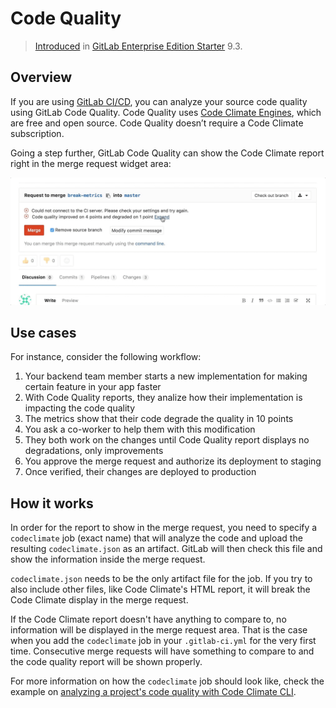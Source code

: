 # Code Quality

> [Introduced][ee-1984] in [GitLab Enterprise Edition Starter][ee] 9.3.

## Overview

If you are using [GitLab CI/CD][ci], you can analyze your source code quality
using GitLab Code Quality. Code Quality uses [Code Climate Engines][cc], which are
free and open source. Code Quality doesn’t require a Code Climate subscription.

Going a step further, GitLab Code Quality can show the Code Climate report right
in the merge request widget area:

![Code Quality Widget][quality-widget]

## Use cases

For instance, consider the following workflow:

1. Your backend team member starts a new implementation for making certain feature in your app faster
1. With Code Quality reports, they analize how their implementation is impacting the code quality
1. The metrics show that their code degrade the quality in 10 points
1. You ask a co-worker to help them with this modification
1. They both work on the changes until Code Quality report displays no degradations, only improvements
1. You approve the merge request and authorize its deployment to staging
1. Once verified, their changes are deployed to production

## How it works

In order for the report to show in the merge request, you need to specify a
`codeclimate` job (exact name) that will analyze the code and upload the resulting
`codeclimate.json` as an artifact. GitLab will then check this file and show
the information inside the merge request.

`codeclimate.json` needs to be the only artifact file for the job. If you try
to also include other files, like Code Climate's HTML report, it will break the
Code Climate display in the merge request.

If the Code Climate report doesn't have anything to compare to, no information
will be displayed in the merge request area. That is the case when you add the
`codeclimate` job in your `.gitlab-ci.yml` for the very first time.
Consecutive merge requests will have something to compare to and the code quality
report will be shown properly.

For more information on how the `codeclimate` job should look like, check the
example on [analyzing a project's code quality with Code Climate CLI][cc-docs].

[ee-1984]: https://gitlab.com/gitlab-org/gitlab-ee/merge_requests/1984
[ee]: https://about.gitlab.com/gitlab-ee/
[ci]: ../../../ci/README.md
[cc]: https://codeclimate.com
[cd]: https://hub.docker.com/r/codeclimate/codeclimate/
[quality-widget]: img/code_quality.gif
[cc-docs]: ../../../ci/examples/code_climate.md
